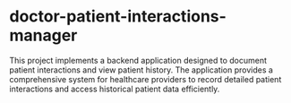 # doctor-patient-interactions-manager
This project implements a backend application designed to document patient interactions and view patient history. The application provides a comprehensive system for healthcare providers to record detailed patient interactions and access historical patient data efficiently.
